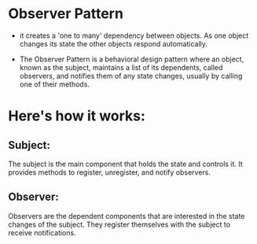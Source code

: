 # Observer Pattern

* it creates a 'one to many' dependency between objects. As one object changes its state the other objects respond automatically.

* The Observer Pattern is a behavioral design pattern where an object, known as the subject, maintains a list of its dependents, called observers, and notifies them of any state changes, usually by calling one of their methods.

# Here's how it works:

## Subject: 
The subject is the main component that holds the state and controls it. It provides methods to register, unregister, and notify observers.

## Observer:
Observers are the dependent components that are interested in the state changes of the subject. They register themselves with the subject to receive notifications.